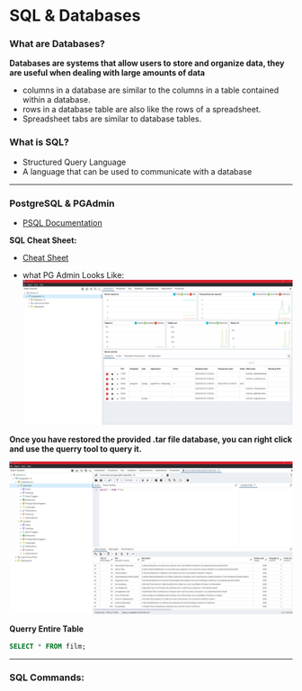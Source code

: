 # SQL & Databases

### What are Databases?

**Databases are systems that allow users to store and organize data, they are useful when dealing with large amounts of data**

- columns in a database are similar to the columns in a table contained within a database.
- rows in a database table are also like the rows of a spreadsheet.
- Spreadsheet tabs are similar to database tables.

### What is SQL?

- Structured Query Language
- A language that can be used to communicate with a database

---


### PostgreSQL & PGAdmin

- [PSQL Documentation](https://www.postgresql.org/docs/)

**SQL Cheat Sheet:**
- [Cheat Sheet](./sql-cheat-sheet.png)

- what PG Admin Looks Like:
![PG Admin Interface](2023-05-25-13-01-24.png)



**Once you have restored the provided .tar file database, you can right click and use the querry tool to query it.**

![Select All Query In PgAdmin](2023-05-25-13-08-27.png)


**Querry Entire Table**

```sql
SELECT * FROM film;
```


---

### SQL Commands:


